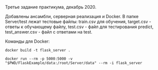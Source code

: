 Третье задание практикума, декабрь 2020.

Добавлены ансамбли, серверная реализация и Docker. В папке Server/test лежат тестовые файлы: train.csv для обучения, target.csv - ответы к обучающему файлу, test.csv - файл для тестирования predict, test_answer.csv - файл с ответами на test.

Команды для Docker:

	docker build -t flask_server .
	
	docker run --rm -p 5000:5000 -v "$PWD/FlaskExample/data:/root/Server/data" --rm -i flask_server


